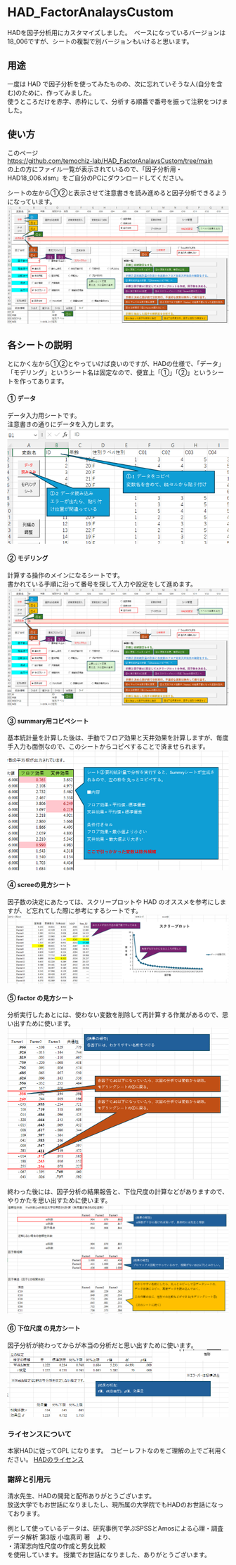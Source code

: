 # HAD_FactorAnalaysCustom
HADを因子分析用にカスタマイズしました。　ベースになっているバージョンは18_006ですが、シートの複製で別バージョンもいけると思います。
  
## 用途
一度は HAD で因子分析を使ってみたものの、次に忘れていそうな人(自分を含む)のために、作ってみました。  
使うところだけを赤字、赤枠にして、分析する順番で番号を振って注釈をつけました。  
  
## 使い方
このページ  
https://github.com/temochiz-lab/HAD_FactorAnalaysCustom/tree/main  
の上の方にファイル一覧が表示されているので、「因子分析用・HAD18_006.xlsm」をご自分のPCにダウンロードしてください。  
  
シートの左から①②と表示させて注意書きを読み進めると因子分析できるようになっています。
![スクショ](pic/2-modering.png)

## 各シートの説明
とにかく左から①②とやっていけば良いのですが、HADの仕様で、「データ」「モデリング」というシート名は固定なので、便宜上「①」「②」というシートを作ってあります。  

#### ① データ
データ入力用シートです。  
注意書きの通りにデータを入力します。  
![スクショ](pic/1-data.png)

#### ② モデリング
計算する操作のメインになるシートです。  
書かれている手順に沿って番号を探して入力や設定をして進めます。  
![スクショ](pic/2-modering.png)

#### ③ summary用コピペシート
基本統計量を計算した後は、手動でフロア効果と天井効果を計算しますが、毎度手入力も面倒なので、このシートからコピペすることで済ませられます。
![スクショ](pic/3-summary.png)

#### ④ screeの見方シート
因子数の決定にあたっては、スクリープロットや HAD のオススメを参考にしますが、ど忘れてした際に参考にするシートです。
![スクショ](pic/4-scree.png)

#### ⑤ factor の見方シート
分析実行したあとには、使わない変数を削除して再計算する作業があるので、思い出すために使います。
![スクショ](pic/5-factor1.png)

終わった後には、因子分析の結果報告と、下位尺度の計算などがありますので、やりかたを思い出すために使います。
![スクショ](pic/5-factor2.png)

#### ⑥ 下位尺度 の見方シート
因子分析が終わってからが本当の分析だと思い出すために使います。
![スクショ](pic/6-under.png)












### ライセンスについて
本家HADに従ってGPL になります。　コピーレフトなのをご理解の上でご利用ください。
[HADのライセンス](https://osf.io/32cyp/wiki/%E3%83%A9%E3%82%A4%E3%82%BB%E3%83%B3%E3%82%B9/)

### 謝辞と引用元
清水先生、HADの開発と配布ありがとうございます。  
放送大学でもお世話になりましたし、現所属の大学院でもHADのお世話になっております。  
  
例として使っているデータは、研究事例で学ぶSPSSとAmosによる心理・調査データ解析 第3版 小塩真司 著　より、  
・清潔志向性尺度の作成と男女比較　  
を使用しています。 授業でお世話になりました、ありがとうございます。
